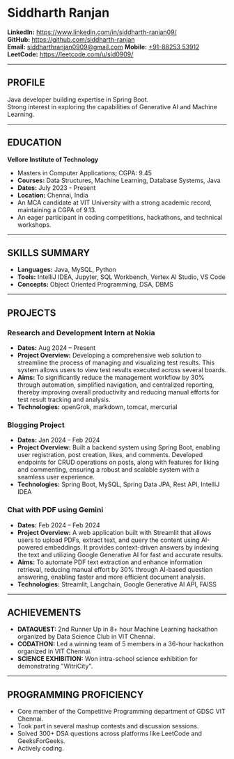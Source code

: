 # Siddharth Ranjan  
**LinkedIn:** https://www.linkedin.com/in/siddharth-ranjan09/  
**GitHub:** https://github.com/siddharth-ranjan  
**Email:** [siddharthranjan0909@gmail.com](mailto:siddharthranjan0909@gmail.com)
**Mobile:** [+91-88253 53912](tel:+918825353912)
**LeetCode:** https://leetcode.com/u/sid0909/  

---

## **PROFILE**  
Java developer building expertise in Spring Boot.  
Strong interest in exploring the capabilities of Generative AI and Machine Learning.

---

## **EDUCATION**  
**Vellore Institute of Technology**  
- Masters in Computer Applications; CGPA: 9.45  
- **Courses:** Data Structures, Machine Learning, Database Systems, Java  
- **Dates:** July 2023 - Present  
- **Location:** Chennai, India  
- An MCA candidate at VIT University with a strong academic record, maintaining a CGPA of 9.13.  
- An eager participant in coding competitions, hackathons, and technical workshops.

---

## **SKILLS SUMMARY**  
- **Languages:** Java, MySQL, Python  
- **Tools:** IntelliJ IDEA, Jupyter, SQL Workbench, Vertex AI Studio, VS Code  
- **Concepts:** Object Oriented Programming, DSA, DBMS  

---

## **PROJECTS**  

### **Research and Development Intern at Nokia**  
- **Dates:** Aug 2024 – Present  
- **Project Overview:** Developing a comprehensive web solution to streamline the process of managing and visualizing test results. This system allows users to view test results executed across several boards.  
- **Aims:** To significantly reduce the management workflow by 30% through automation, simplified navigation, and centralized reporting, thereby improving overall productivity and reducing manual efforts for test result tracking and analysis.  
- **Technologies:** openGrok, markdown, tomcat, mercurial  

### **Blogging Project**  
- **Dates:** Jan 2024 – Feb 2024  
- **Project Overview:** Built a backend system using Spring Boot, enabling user registration, post creation, likes, and comments. Developed endpoints for CRUD operations on posts, along with features for liking and commenting, ensuring a robust and scalable system with a seamless user experience.  
- **Technologies:** Spring Boot, MySQL, Spring Data JPA, Rest API, IntelliJ IDEA  

### **Chat with PDF using Gemini**  
- **Dates:** Feb 2024 – Feb 2024  
- **Project Overview:** A web application built with Streamlit that allows users to upload PDFs, extract text, and query the content using AI-powered embeddings. It provides context-driven answers by indexing the text and utilizing Google Generative AI for fast and accurate results.  
- **Aims:** To automate PDF text extraction and enhance information retrieval, reducing manual effort by 30% through AI-based question answering, enabling faster and more efficient document analysis.  
- **Technologies:** Streamlit, Langchain, Google Generative AI API, FAISS  

---

## **ACHIEVEMENTS**  
- **DATAQUEST:** 2nd Runner Up in 8+ hour Machine Learning hackathon organized by Data Science Club in VIT Chennai.  
- **CODATHON:** Led a winning team of 5 members in a 36-hour hackathon organized in VIT Chennai.  
- **SCIENCE EXHIBITION:** Won intra-school science exhibition for demonstrating "WitriCity".  

---

## **PROGRAMMING PROFICIENCY**  
- Core member of the Competitive Programming department of GDSC VIT Chennai.  
- Took part in several mashup contests and discussion sessions.  
- Solved 300+ DSA questions across platforms like LeetCode and GeeksForGeeks.  
- Actively coding.  
